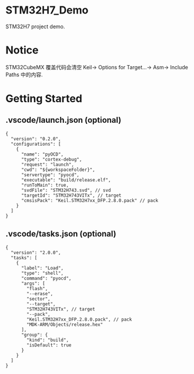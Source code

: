 # STM32H7_Demo
STM32H7 project demo.

# Notice
STM32CubeMX 覆盖代码会清空 Keil-> Options for Target...-> Asm-> Include Paths 中的内容.

# Getting Started
## .vscode/launch.json (optional)
```
{
  "version": "0.2.0",
  "configurations": [
    {
      "name": "pyOCD",
      "type": "cortex-debug",
      "request": "launch",
      "cwd": "${workspaceFolder}",
      "servertype": "pyocd",
      "executable": "build/release.elf",
      "runToMain": true,
      "svdFile": "STM32H743.svd", // svd
      "targetId": "STM32H743VITx", // target
      "cmsisPack": "Keil.STM32H7xx_DFP.2.8.0.pack" // pack
    }
  ]
}
```

## .vscode/tasks.json (optional)
```
{
  "version": "2.0.0",
  "tasks": [
    {
      "label": "Load",
      "type": "shell",
      "command": "pyocd",
      "args": [
        "flash",
        "--erase",
        "sector",
        "--target",
        "STM32H743VITx", // target
        "--pack",
        "Keil.STM32H7xx_DFP.2.8.0.pack", // pack
        "MDK-ARM/Objects/release.hex"
      ],
      "group": {
        "kind": "build",
        "isDefault": true
      }
    }
  ]
}
```
